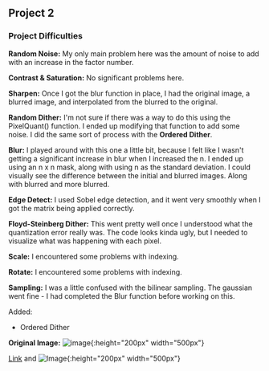 ## Project 2


### Project Difficulties

**Random Noise:** My only main problem here was the amount of noise to add with an increase in the factor number. 

**Contrast & Saturation:** No significant problems here.

**Sharpen:** Once I got the blur function in place, I had the original image, a blurred image, and interpolated from the blurred to the original.

**Random Dither:** I'm not sure if there was a way to do this using the PixelQuant() function. I ended up modifying that function to add some noise. I did the same sort of process with the **Ordered Dither**.

**Blur:** I played around with this one a little bit, because I felt like I wasn't getting a significant increase in blur when I increased the n. I ended up using an n x n mask, along with using n as the standard deviation. I could visually see the difference between the initial and blurred images. Along with blurred and more blurred.

**Edge Detect:** I used Sobel edge detection, and it went very smoothly when I got the matrix being applied correctly.

**Floyd-Steinberg Dither:** This went pretty well once I understood what the quantization error really was. The code looks kinda ugly, but I needed to visualize what was happening with each pixel.

**Scale:** I encountered some problems with indexing.

**Rotate:** I encountered some problems with indexing.

**Sampling:** I was a little confused with the bilinear sampling. The gaussian went fine - I had completed the Blur function before working on this.

Added: 
- Ordered Dither

**Original Image:**
![image](https://user-images.githubusercontent.com/59031606/108894464-eed09e80-75d7-11eb-9a25-d3d02ad4257d.png){:height="200px" width="500px"}

[Link](url) and ![Image](src){:height="200px" width="500px"}

